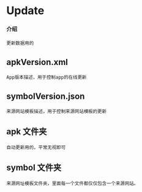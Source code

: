 # Update

#### 介绍
    更新数据用的

## apkVersion.xml
    App版本描述，用于控制app的在线更新

## symbolVersion.json
    来源网站模板描述，用于控制来源网站模板的更新

## apk 文件夹
    自动更新用的，平常无视即可

## symbol 文件夹
    来源网址模板文件夹，里面每一个文件都仅仅包含一个来源网站。